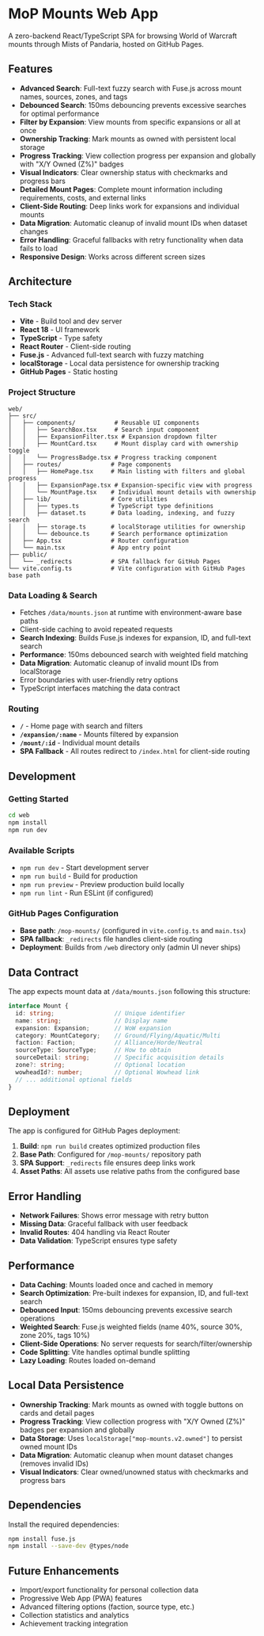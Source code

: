 # MoP Mounts Web App

A zero-backend React/TypeScript SPA for browsing World of Warcraft mounts through Mists of Pandaria, hosted on GitHub Pages.

## Features

- **Advanced Search**: Full-text fuzzy search with Fuse.js across mount names, sources, zones, and tags
- **Debounced Search**: 150ms debouncing prevents excessive searches for optimal performance
- **Filter by Expansion**: View mounts from specific expansions or all at once
- **Ownership Tracking**: Mark mounts as owned with persistent local storage
- **Progress Tracking**: View collection progress per expansion and globally with "X/Y Owned (Z%)" badges
- **Visual Indicators**: Clear ownership status with checkmarks and progress bars
- **Detailed Mount Pages**: Complete mount information including requirements, costs, and external links
- **Client-Side Routing**: Deep links work for expansions and individual mounts
- **Data Migration**: Automatic cleanup of invalid mount IDs when dataset changes
- **Error Handling**: Graceful fallbacks with retry functionality when data fails to load
- **Responsive Design**: Works across different screen sizes

## Architecture

### Tech Stack
- **Vite** - Build tool and dev server
- **React 18** - UI framework
- **TypeScript** - Type safety
- **React Router** - Client-side routing
- **Fuse.js** - Advanced full-text search with fuzzy matching
- **localStorage** - Local data persistence for ownership tracking
- **GitHub Pages** - Static hosting

### Project Structure
```
web/
├── src/
│   ├── components/           # Reusable UI components
│   │   ├── SearchBox.tsx     # Search input component
│   │   ├── ExpansionFilter.tsx # Expansion dropdown filter
│   │   ├── MountCard.tsx     # Mount display card with ownership toggle
│   │   └── ProgressBadge.tsx # Progress tracking component
│   ├── routes/              # Page components
│   │   ├── HomePage.tsx     # Main listing with filters and global progress
│   │   ├── ExpansionPage.tsx # Expansion-specific view with progress
│   │   └── MountPage.tsx    # Individual mount details with ownership
│   ├── lib/                 # Core utilities
│   │   ├── types.ts         # TypeScript type definitions
│   │   ├── dataset.ts       # Data loading, indexing, and fuzzy search
│   │   ├── storage.ts       # localStorage utilities for ownership
│   │   └── debounce.ts      # Search performance optimization
│   ├── App.tsx              # Router configuration
│   └── main.tsx             # App entry point
├── public/
│   └── _redirects           # SPA fallback for GitHub Pages
└── vite.config.ts           # Vite configuration with GitHub Pages base path
```

### Data Loading & Search
- Fetches `/data/mounts.json` at runtime with environment-aware base paths
- Client-side caching to avoid repeated requests
- **Search Indexing**: Builds Fuse.js indexes for expansion, ID, and full-text search
- **Performance**: 150ms debounced search with weighted field matching
- **Data Migration**: Automatic cleanup of invalid mount IDs from localStorage
- Error boundaries with user-friendly retry options
- TypeScript interfaces matching the data contract

### Routing
- **`/`** - Home page with search and filters
- **`/expansion/:name`** - Mounts filtered by expansion
- **`/mount/:id`** - Individual mount details
- **SPA Fallback** - All routes redirect to `/index.html` for client-side routing

## Development

### Getting Started
```bash
cd web
npm install
npm run dev
```

### Available Scripts
- `npm run dev` - Start development server
- `npm run build` - Build for production
- `npm run preview` - Preview production build locally
- `npm run lint` - Run ESLint (if configured)

### GitHub Pages Configuration
- **Base path**: `/mop-mounts/` (configured in `vite.config.ts` and `main.tsx`)
- **SPA fallback**: `_redirects` file handles client-side routing
- **Deployment**: Builds from `/web` directory only (admin UI never ships)

## Data Contract

The app expects mount data at `/data/mounts.json` following this structure:

```typescript
interface Mount {
  id: string;                 // Unique identifier
  name: string;               // Display name
  expansion: Expansion;       // WoW expansion
  category: MountCategory;    // Ground/Flying/Aquatic/Multi  
  faction: Faction;           // Alliance/Horde/Neutral
  sourceType: SourceType;     // How to obtain
  sourceDetail: string;       // Specific acquisition details
  zone?: string;              // Optional location
  wowheadId?: number;         // Optional Wowhead link
  // ... additional optional fields
}
```

## Deployment

The app is configured for GitHub Pages deployment:

1. **Build**: `npm run build` creates optimized production files
2. **Base Path**: Configured for `/mop-mounts/` repository path
3. **SPA Support**: `_redirects` file ensures deep links work
4. **Asset Paths**: All assets use relative paths from the configured base

## Error Handling

- **Network Failures**: Shows error message with retry button
- **Missing Data**: Graceful fallback with user feedback  
- **Invalid Routes**: 404 handling via React Router
- **Data Validation**: TypeScript ensures type safety

## Performance

- **Data Caching**: Mounts loaded once and cached in memory
- **Search Optimization**: Pre-built indexes for expansion, ID, and full-text search
- **Debounced Input**: 150ms debouncing prevents excessive search operations
- **Weighted Search**: Fuse.js weighted fields (name 40%, source 30%, zone 20%, tags 10%)
- **Client-Side Operations**: No server requests for search/filter/ownership
- **Code Splitting**: Vite handles optimal bundle splitting
- **Lazy Loading**: Routes loaded on-demand

## Local Data Persistence

- **Ownership Tracking**: Mark mounts as owned with toggle buttons on cards and detail pages
- **Progress Tracking**: View collection progress with "X/Y Owned (Z%)" badges per expansion and globally
- **Data Storage**: Uses `localStorage["mop-mounts.v2.owned"]` to persist owned mount IDs
- **Data Migration**: Automatic cleanup when mount dataset changes (removes invalid IDs)
- **Visual Indicators**: Clear owned/unowned status with checkmarks and progress bars

## Dependencies

Install the required dependencies:
```bash
npm install fuse.js
npm install --save-dev @types/node
```

## Future Enhancements

- Import/export functionality for personal collection data
- Progressive Web App (PWA) features
- Advanced filtering options (faction, source type, etc.)
- Collection statistics and analytics
- Achievement tracking integration
